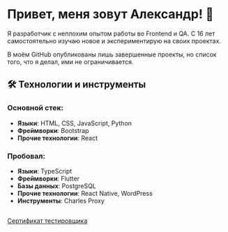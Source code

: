 # Привет, меня зовут Александр! 👋

Я разработчик с неплохим опытом работы во Frontend и QA. С 16 лет самостоятельно изучаю новое и экспериментирую на своих проектах.

В моём GitHub опубликованы лишь завершенные проекты, но список того, что я делал, ими не ограничивается.

## 🛠️ Технологии и инструменты

### Основной стек:
- **Языки**: HTML, CSS, JavaScript, Python
- **Фреймворки**: Bootstrap
- **Прочие технологии**: React 

### Пробовал:
- **Языки**: TypeScript
- **Фреймворки**: Flutter
- **Базы данных**: PostgreSQL
- **Прочие технологии**: React Native, WordPress
- **Инструменты**: Charles Proxy


##
[Сертификат тестировщика](https://i.ibb.co/992Py2hr/sertef.jpg)
